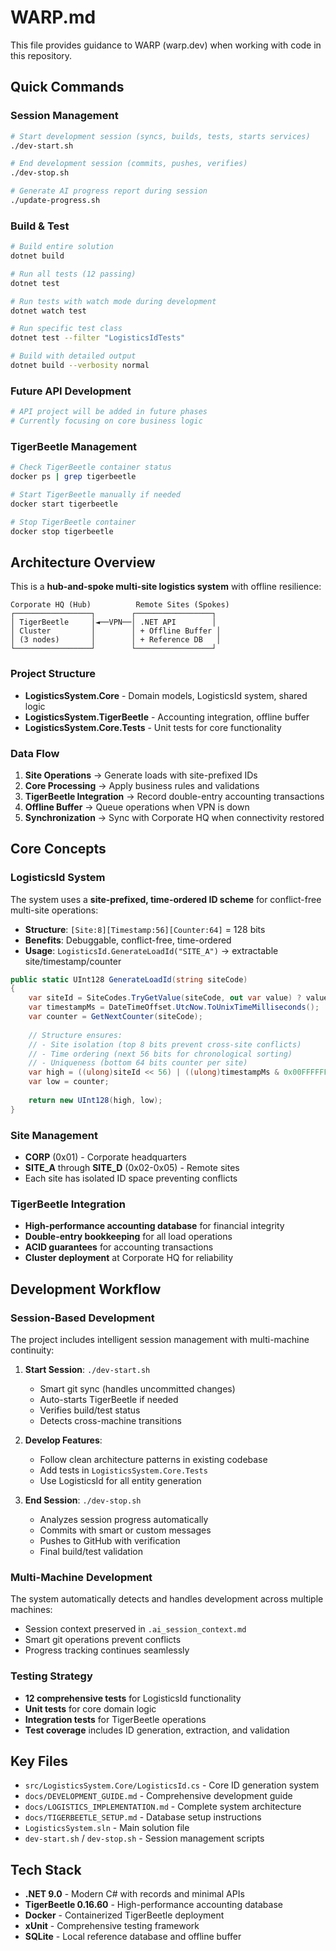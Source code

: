 # WARP.md

This file provides guidance to WARP (warp.dev) when working with code in this repository.

## Quick Commands

### Session Management
```bash
# Start development session (syncs, builds, tests, starts services)
./dev-start.sh

# End development session (commits, pushes, verifies)
./dev-stop.sh

# Generate AI progress report during session
./update-progress.sh
```

### Build & Test
```bash
# Build entire solution
dotnet build

# Run all tests (12 passing)
dotnet test

# Run tests with watch mode during development
dotnet watch test

# Run specific test class
dotnet test --filter "LogisticsIdTests"

# Build with detailed output
dotnet build --verbosity normal
```

### Future API Development
```bash
# API project will be added in future phases
# Currently focusing on core business logic
```

### TigerBeetle Management
```bash
# Check TigerBeetle container status
docker ps | grep tigerbeetle

# Start TigerBeetle manually if needed
docker start tigerbeetle

# Stop TigerBeetle container
docker stop tigerbeetle
```

## Architecture Overview

This is a **hub-and-spoke multi-site logistics system** with offline resilience:

```
Corporate HQ (Hub)          Remote Sites (Spokes)
┌─────────────────┐        ┌─────────────────┐
│ TigerBeetle     │◄──VPN──│ .NET API        │
│ Cluster         │        │ + Offline Buffer │
│ (3 nodes)       │        │ + Reference DB   │
└─────────────────┘        └─────────────────┘
```

### Project Structure
- **LogisticsSystem.Core** - Domain models, LogisticsId system, shared logic
- **LogisticsSystem.TigerBeetle** - Accounting integration, offline buffer
- **LogisticsSystem.Core.Tests** - Unit tests for core functionality

### Data Flow
1. **Site Operations** → Generate loads with site-prefixed IDs
2. **Core Processing** → Apply business rules and validations  
3. **TigerBeetle Integration** → Record double-entry accounting transactions
4. **Offline Buffer** → Queue operations when VPN is down
5. **Synchronization** → Sync with Corporate HQ when connectivity restored

## Core Concepts

### LogisticsId System
The system uses a **site-prefixed, time-ordered ID scheme** for conflict-free multi-site operations:

- **Structure**: `[Site:8][Timestamp:56][Counter:64]` = 128 bits
- **Benefits**: Debuggable, conflict-free, time-ordered
- **Usage**: `LogisticsId.GenerateLoadId("SITE_A")` → extractable site/timestamp/counter

```csharp path=/home/rob/logistics-system/src/LogisticsSystem.Core/LogisticsId.cs start=29
public static UInt128 GenerateLoadId(string siteCode)
{
    var siteId = SiteCodes.TryGetValue(siteCode, out var value) ? value : (byte)0xFF;
    var timestampMs = DateTimeOffset.UtcNow.ToUnixTimeMilliseconds();
    var counter = GetNextCounter(siteCode);
    
    // Structure ensures:
    // - Site isolation (top 8 bits prevent cross-site conflicts)
    // - Time ordering (next 56 bits for chronological sorting)
    // - Uniqueness (bottom 64 bits counter per site)
    var high = ((ulong)siteId << 56) | ((ulong)timestampMs & 0x00FFFFFFFFFFFFFF);
    var low = counter;
    
    return new UInt128(high, low);
}
```

### Site Management
- **CORP** (0x01) - Corporate headquarters
- **SITE_A** through **SITE_D** (0x02-0x05) - Remote sites
- Each site has isolated ID space preventing conflicts

### TigerBeetle Integration
- **High-performance accounting database** for financial integrity
- **Double-entry bookkeeping** for all load operations
- **ACID guarantees** for accounting transactions
- **Cluster deployment** at Corporate HQ for reliability

## Development Workflow

### Session-Based Development
The project includes intelligent session management with multi-machine continuity:

1. **Start Session**: `./dev-start.sh` 
   - Smart git sync (handles uncommitted changes)
   - Auto-starts TigerBeetle if needed
   - Verifies build/test status
   - Detects cross-machine transitions

2. **Develop Features**:
   - Follow clean architecture patterns in existing codebase
   - Add tests in `LogisticsSystem.Core.Tests`
   - Use LogisticsId for all entity generation

3. **End Session**: `./dev-stop.sh`
   - Analyzes session progress automatically
   - Commits with smart or custom messages
   - Pushes to GitHub with verification
   - Final build/test validation

### Multi-Machine Development
The system automatically detects and handles development across multiple machines:
- Session context preserved in `.ai_session_context.md`
- Smart git operations prevent conflicts
- Progress tracking continues seamlessly

### Testing Strategy
- **12 comprehensive tests** for LogisticsId functionality
- **Unit tests** for core domain logic
- **Integration tests** for TigerBeetle operations
- **Test coverage** includes ID generation, extraction, and validation

## Key Files

- `src/LogisticsSystem.Core/LogisticsId.cs` - Core ID generation system
- `docs/DEVELOPMENT_GUIDE.md` - Comprehensive development guide
- `docs/LOGISTICS_IMPLEMENTATION.md` - Complete system architecture
- `docs/TIGERBEETLE_SETUP.md` - Database setup instructions
- `LogisticsSystem.sln` - Main solution file
- `dev-start.sh` / `dev-stop.sh` - Session management scripts

## Tech Stack

- **.NET 9.0** - Modern C# with records and minimal APIs
- **TigerBeetle 0.16.60** - High-performance accounting database
- **Docker** - Containerized TigerBeetle deployment
- **xUnit** - Comprehensive testing framework
- **SQLite** - Local reference database and offline buffer